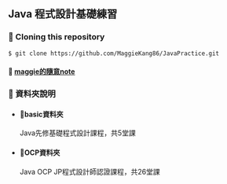 ## Java 程式設計基礎練習

### 📌 Cloning this repository
```
$ git clone https://github.com/MaggieKang86/JavaPractice.git
```

#### 📝 [maggie的隨意note](https://gusty-nerve-f23.notion.site/Java-9dcef7225b4a4feab346a1ddb5215654)

### 📁 資料夾說明
- #### 📁basic資料夾
   Java先修基礎程式設計課程，共5堂課

- #### 📁OCP資料夾
   Java OCP JP程式設計師認證課程，共26堂課



<!-- 隱藏以下片段 -->
<!-- 
### 🗎 .gitignore 忽略檔案
1. 在.git同層資料夾右鍵點擊Git Bash Here，輸入`touch .gitignore`，新增.gitignore文件
    ```
    $ touch .gitignore
    ```

2. 編輯.gitignore文件添加欲忽略檔案
    ```
   # 檔案名稱 .gitignore
   # 忽略project的配置信息。
   .idea/
   # 忽略模塊文件
   *.iml
   # 忽略classPath
   out/
    ```
### 如何提交程式？

1. git pull：從遠端倉儲（Repository）分支獲取更新並與本地倉儲（Repository）分支合併
    ```
    git pull
    ```

2. git status：查看倉儲（Repository）當前的狀態，顯示有變更的檔案。
   ```
   git status
   ```

3. git add：添加檔案到暫存區。
   ```
   git add <檔案名稱>
   ```
   
   若要將**全部檔案**加入暫存區，可以使用 git add .
   ```
   git add .
   ```
   
4. git commit：提交暫存區到本地倉儲（Repository）。
   ```
   git commit -m '<填寫提交說明>'
   ```

5. git push：將本地分支的更新，推送到遠端倉儲（Repository）上 。
   ```
   git push
   ```
